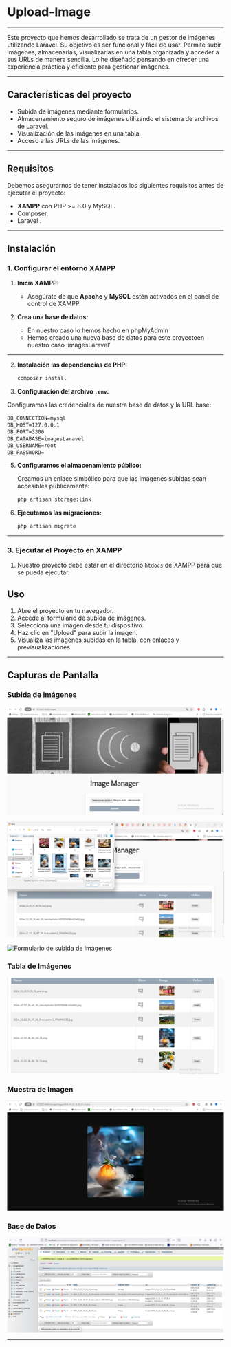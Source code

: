 # Upload-Image



---
Este proyecto que hemos desarrollado se trata de un gestor de imágenes utilizando Laravel. Su objetivo es ser funcional y fácil de usar. Permite subir imágenes, almacenarlas, visualizarlas en una tabla organizada y acceder a sus URLs de manera sencilla.
Lo he diseñado pensando en ofrecer una experiencia práctica y eficiente para gestionar imágenes.

---

## **Características del proyecto**

- Subida de imágenes mediante formularios.
- Almacenamiento seguro de imágenes utilizando el sistema de archivos de Laravel.
- Visualización de las imágenes en una tabla.
- Acceso a las URLs de las imágenes.
---

## **Requisitos**

Debemos asegurarnos  de tener instalados los siguientes requisitos antes de ejecutar el proyecto:

- **XAMPP** con PHP >= 8.0 y MySQL.
- Composer.
- Laravel .

---

## **Instalación**

### **1. Configurar el entorno XAMPP**

1. **Inicia XAMPP:**
   - Asegúrate de que **Apache** y **MySQL** estén activados en el panel de control de XAMPP.

2. **Crea una base de datos:**
   - En nuestro caso lo hemos hecho en phpMyAdmin
   - Hemos creado una nueva base de datos para este proyectoen nuestro caso ‘imagesLaravel’

---

2. **Instalación las dependencias de PHP:**

   ```bash
   composer install
   ```

3. **Configuración  del archivo `.env`:**

  Configuramos las credenciales de nuestra base de datos y la URL base:

   ```plaintext
   DB_CONNECTION=mysql
   DB_HOST=127.0.0.1
   DB_PORT=3306
   DB_DATABASE=imagesLaravel
   DB_USERNAME=root
   DB_PASSWORD=     
   ```

5. **Configuramos el almacenamiento público:**

   Creamos un enlace simbólico para que las imágenes subidas sean accesibles públicamente:

   ```bash
   php artisan storage:link
   ```

6. **Ejecutamos las migraciones:**

   ```bash
   php artisan migrate
   ```

---

### **3. Ejecutar el Proyecto en XAMPP**

1. Nuestro proyecto debe estar en el directorio `htdocs` de XAMPP para que se pueda ejecutar.

## **Uso**

1. Abre el proyecto en tu navegador.
2. Accede al formulario de subida de imágenes.
3. Selecciona una imagen desde tu dispositivo.
4. Haz clic en "Upload" para subir la imagen.
5. Visualiza las imágenes subidas en la tabla, con enlaces y previsualizaciones.

---
## **Capturas de Pantalla**

### Subida de Imágenes
![Formulario de subida de imágenes](Capturas/1.png)

![Formulario de subida de imágenes](Capturas/2.png)

![Formulario de subida de imágenes](Capturas/.3png)

### Tabla de Imágenes

![Formulario de subida de imágenes](Capturas/4.png)

### Muestra de Imagen
![Muestra de imagen](Capturas/5.png)

### Base de Datos

![Base de Datos](Capturas/6.png)

---
